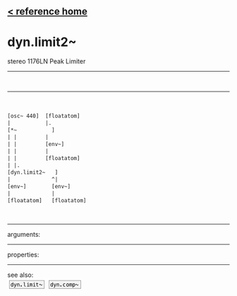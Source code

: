 [< reference home](ceammc_lib.html)
---

# dyn.limit2~


stereo 1176LN Peak Limiter

---

<br>


---


```


[osc~ 440]  [floatatom]
|           |.
[*~           ]
| |         |
| |         [env~]
| |         |
| |         [floatatom]
| |.
[dyn.limit2~   ]
|             ^|
[env~]        [env~]
|             |
[floatatom]   [floatatom]

            
```

---
arguments:


---
properties:


---
see also:<br>
[![dyn.limit~](img/object_dyn.limit~.png)](dyn.limit~.html)
[![dyn.comp~](img/object_dyn.comp~.png)](dyn.comp~.html)
